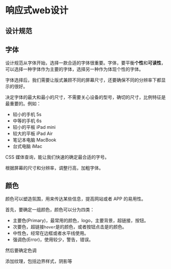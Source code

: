 # 响应式web设计

## 设计规范

## 字体
设计规范从字体开始，选择一款合适的字体很重要。字体，要平衡**个性**和**可读性**，可以选择一种字体作为主要的字体，选择另一种作为体现个性的字体。

字体选择后，我们需要让版式兼顾不同的屏幕尺寸，还要确保不同的分辨率下都显示的很好。

决定字体的最大和最小的尺寸，不需要关心设备的型号，确切的尺寸，比例特征是最重要的。例如：
- 较小的手机 5s
- 中等的手机 6s
- 较小的平板 iPad mini
- 较大的平板 iPad Air
- 笔记本电脑 MacBook
- 台式电脑 iMac

CSS 媒体查询，能让我们快速的确定最合适的字号。

根据屏幕的尺寸和分辨率，调整行高，加粗字体。

## 颜色

颜色可以塑造氛围，用来传达某些信息，提高网站或者 APP 的易用性。

首先，要确定一组颜色，颜色可以分为四类：
- 主要色(Primary)，最常用的颜色，logo，主要背景，超链接，按钮。
- 次要色，超链接`hover`是的颜色，或者按钮点击是的颜色。
- 中性色，经常在边框或者水平线使用。
- 强调色(Error)，使用较少，警告，错误。

然后要确定色调

添加纹理，包括边界样式，阴影等